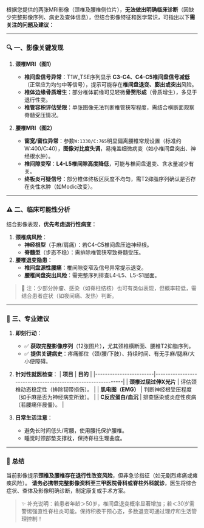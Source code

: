根据您提供的两张MRI影像（颈椎及腰椎侧位片），**无法做出明确临床诊断**（因缺少完整影像序列、病史及查体信息），但结合影像特征和医学常识，可指出以下**需关注的问题及建议**：

---

### 🔍 **一、影像关键发现**
1. **颈椎MRI（图1）**
   - **椎间盘信号异常**：T1W_TSE序列显示 **C3-C4、C4-C5椎间盘信号减低**（正常应为均匀中等信号），提示可能存在**椎间盘退变、膨出或突出**风险。
   - **椎体边缘骨质增生**：部分椎体前缘可见轻微**骨赘形成**（骨质增生），多见于退行性变。
   - **椎管容积评估受限**：单张图像无法判断椎管狭窄程度，需结合横断面观察脊髓受压情况。

2. **腰椎MRI（图2）**
   - **窗宽/窗位异常**：参数`W:1330/C:765`明显偏离腰椎常规设置（标准约W:400/C:40），**图像对比度失调**，易掩盖细微病变（如小椎间盘突出、神经根水肿）。
   - **椎间隙变窄**：**L4-L5椎间隙高度降低**，可能与椎间盘退变、含水量减少有关。
   - **终板炎可疑信号**：部分椎体终板区灰度不均匀，需T2抑脂序列确认是否存在炎性水肿（如Modic改变）。

---

### ⚠️ **二、临床可能性分析**
结合影像表现，**优先考虑退行性病变**：
1. **颈椎病风险**：
   - **神经根型**（手麻/肩痛）：若C4-C5椎间盘压迫神经根。
   - **脊髓型**（步态不稳）：需排除椎管狭窄致脊髓受压。
2. **腰椎退变隐患**：
   - **椎间盘源性腰痛**：椎间隙变窄及信号异常提示退变。
   - **腰椎间盘突出风险**：需完整序列排查L4-L5、L5-S1层面。

> 📌 注：少部分肿瘤、感染（如脊柱结核）也可有类似表现，但概率较低，需结合患者症状（如夜间痛、发热）判断。

---

### 🏥 **三、专业建议**
1. **即刻行动**：
   - ✅ **获取完整影像序列**（12张图片），尤其颈椎横断面、腰椎T2抑脂序列。
   - ✅ **提供关键病史**：疼痛部位（颈/腰/下肢）、持续时间、有无手麻/腿麻/大小便障碍。

2. **针对性就医检查**：
   | **项目**               | **目的**                                                     |
   |------------------------|-------------------------------------------------------------|
   | **颈椎过屈过伸X光片**   | 评估颈椎动态稳定性（排除韧带损伤）。                         |
   | **肌电图（EMG）**       | 判断神经根受压程度（如手麻是否为神经病变所致）。           |
   | **C反应蛋白/血沉**      | 排查感染或炎症性疾病（若腰痛伴晨僵）。                     |

3. **日常生活注意**：
   - 避免长时间低头/弯腰，使用腰托保护腰椎。
   - 睡觉时颈部垫支撑枕，保持脊柱生理曲度。

---

### 💎 **总结**
当前影像提示**颈椎及腰椎存在退行性改变风险**，但非急诊指征（如无剧烈疼痛或瘫痪风险）。
**请务必携带完整影像资料至三甲医院骨科或脊柱外科就诊**，医生将综合症状、查体及影像明确诊断，制定康复或手术方案。

> ✨ 补充说明：若患者年龄＞50岁，椎间盘退变概率显著增加；若＜30岁需警惕强直性脊柱炎可能。保持积极干预心态，多数退变可通过理疗和生活管理控制！
